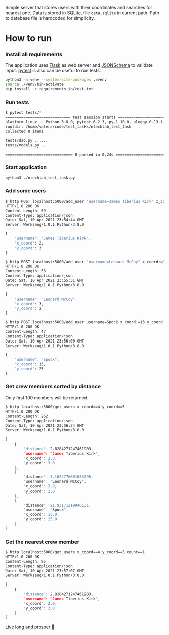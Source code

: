 Simple server that stores users with their coordinates and searches for nearest one.
Data is stored in SQLite, file `data.sqlite` in current path. Path to database file
is hardcoded for simplicity.

# How to run

### Install all requirements 
The application uses [Flask](http://flask.pocoo.org/) as web server
and [JSONSchema](https://python-jsonschema.readthedocs.io/) to validate input.
[pytest](https://docs.pytest.org/en/stable/index.html) is also can be useful
to run tests.
```bash
python3 -m venv --system-site-packages ./venv
source ./venv/bin/activate
pip install -r requirements.in/test.txt
```

### Run tests
```bash
$ pytest tests/*
============================= test session starts ==============================
platform linux -- Python 3.8.0, pytest-6.2.3, py-1.10.0, pluggy-0.13.1
rootdir: /home/valera/code/test_tasks/ntechlab_test_task
collected 8 items                                                              

tests/dao.py ......                                                      [ 37%]
tests/models.py ..

============================== 8 passed in 0.24s ===============================
```

### Start application
```bash
python3 ./ntechlab_test_task.py
```

### Add some users
```bash
$ http POST localhost:5000/add_user "username=James Tiberius Kirk" x_coord:=2 y_coord:=3
HTTP/1.0 200 OK
Content-Length: 59
Content-Type: application/json
Date: Sat, 10 Apr 2021 23:54:44 GMT
Server: Werkzeug/1.0.1 Python/3.8.0

{
    "username": "James Tiberius Kirk",
    "x_coord": 2,
    "y_coord": 3
}

$ http POST localhost:5000/add_user "username=Leonard McCoy" x_coord:=3 y_coord:=2
HTTP/1.0 200 OK
Content-Length: 53
Content-Type: application/json
Date: Sat, 10 Apr 2021 23:55:31 GMT
Server: Werkzeug/1.0.1 Python/3.8.0

{
    "username": "Leonard McCoy",
    "x_coord": 3,
    "y_coord": 2
}

$ http POST localhost:5000/add_user username=Spock x_coord:=13 y_coord:=25
HTTP/1.0 200 OK
Content-Length: 47
Content-Type: application/json
Date: Sat, 10 Apr 2021 23:56:00 GMT
Server: Werkzeug/1.0.1 Python/3.8.0

{
    "username": "Spock",
    "x_coord": 13,
    "y_coord": 25
}
```

### Get crew members sorted by distance
Only first 100 members will be returned.
```bash
$ http localhost:5000/get_users x_coord==4 y_coord==5
HTTP/1.0 200 OK
Content-Length: 262
Content-Type: application/json
Date: Sat, 10 Apr 2021 23:56:34 GMT
Server: Werkzeug/1.0.1 Python/3.8.0

[
    {
        "distance": 2.8284271247461903,
        "username": "James Tiberius Kirk",
        "x_coord": 2.0,
        "y_coord": 3.0
    },
    {
        "distance": 3.1622776601683795,
        "username": "Leonard McCoy",
        "x_coord": 3.0,
        "y_coord": 2.0
    },
    {
        "distance": 21.93171219946131,
        "username": "Spock",
        "x_coord": 13.0,
        "y_coord": 25.0
    }
]
```

### Get the nearest crew member
```bash
$ http localhost:5000/get_users x_coord==4 y_coord==5 count==1
HTTP/1.0 200 OK
Content-Length: 95
Content-Type: application/json
Date: Sat, 10 Apr 2021 23:57:07 GMT
Server: Werkzeug/1.0.1 Python/3.8.0

[
    {
        "distance": 2.8284271247461903,
        "username": "James Tiberius Kirk",
        "x_coord": 2.0,
        "y_coord": 3.0
    }
]
```

Live long and prosper :vulcan_salute:
